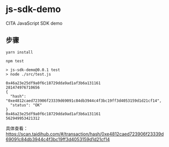 # js-sdk-demo

CITA JavaScript SDK demo

## 步骤
```shell
yarn install 

npm test

> js-sdk-demo@0.0.1 test
> node ./src/test.js

0x46a23e25df9a0f6c18729dda9ad1af3b6a131161
281474976710656
{
  "hash": "0xe4812caed723906f23339d69091c84db3944c4f3bc19ff3d4053159d1d21cf14",
  "status": "OK"
}
0x46a23e25df9a0f6c18729dda9ad1af3b6a131161
562949953421312

```

具体查看：
https://scan.taidihub.com/#/transaction/hash/0xe4812caed723906f23339d69091c84db3944c4f3bc19ff3d4053159d1d21cf14